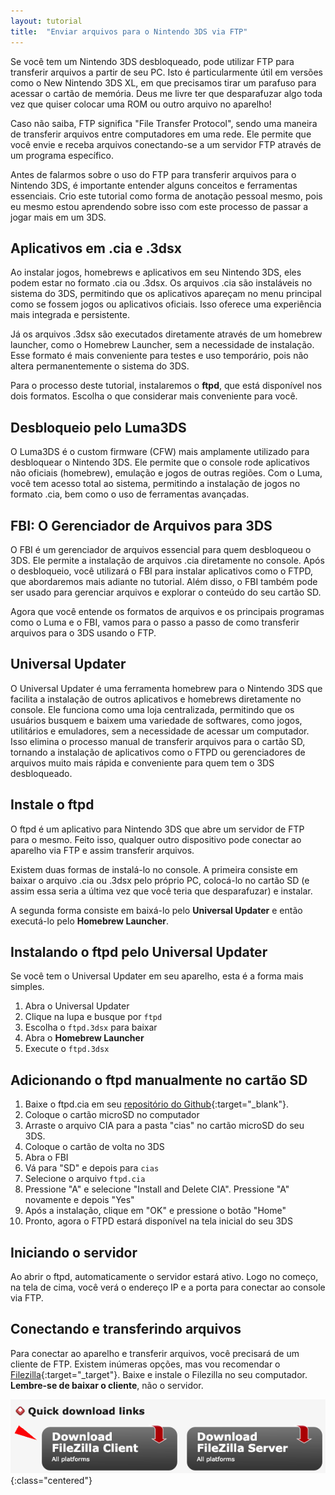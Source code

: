 ```yaml
---
layout: tutorial
title:  "Enviar arquivos para o Nintendo 3DS via FTP"
---
```


Se você tem um Nintendo 3DS desbloqueado, pode utilizar FTP para transferir arquivos a partir de seu PC. Isto é particularmente útil em versões como o New Nintendo 3DS XL, em que precisamos tirar um parafuso para acessar o cartão de memória. Deus me livre ter que desparafuzar algo toda vez que quiser colocar uma ROM ou outro arquivo no aparelho!

Caso não saiba, FTP significa "File Transfer Protocol", sendo uma maneira de transferir arquivos entre computadores em uma rede. Ele permite que você envie e receba arquivos conectando-se a um servidor FTP através de um programa específico.

Antes de falarmos sobre o uso do FTP para transferir arquivos para o Nintendo 3DS, é importante entender alguns conceitos e ferramentas essenciais. Crio este tutorial como forma de anotação pessoal mesmo, pois eu mesmo estou aprendendo sobre isso com este processo de passar a jogar mais em um 3DS.

## Aplicativos em .cia e .3dsx

Ao instalar jogos, homebrews e aplicativos em seu Nintendo 3DS, eles podem estar no formato .cia ou .3dsx. Os arquivos .cia são instaláveis no sistema do 3DS, permitindo que os aplicativos apareçam no menu principal como se fossem jogos ou aplicativos oficiais. Isso oferece uma experiência mais integrada e persistente.

Já os arquivos .3dsx são executados diretamente através de um homebrew launcher, como o Homebrew Launcher, sem a necessidade de instalação. Esse formato é mais conveniente para testes e uso temporário, pois não altera permanentemente o sistema do 3DS.

Para o processo deste tutorial, instalaremos o **ftpd**, que está disponível nos dois formatos. Escolha o que considerar mais conveniente para você.

## Desbloqueio pelo Luma3DS

O Luma3DS é o custom firmware (CFW) mais amplamente utilizado para desbloquear o Nintendo 3DS. Ele permite que o console rode aplicativos não oficiais (homebrew), emulação e jogos de outras regiões. Com o Luma, você tem acesso total ao sistema, permitindo a instalação de jogos no formato .cia, bem como o uso de ferramentas avançadas.

## FBI: O Gerenciador de Arquivos para 3DS

O FBI é um gerenciador de arquivos essencial para quem desbloqueou o 3DS. Ele permite a instalação de arquivos .cia diretamente no console. Após o desbloqueio, você utilizará o FBI para instalar aplicativos como o FTPD, que abordaremos mais adiante no tutorial. Além disso, o FBI também pode ser usado para gerenciar arquivos e explorar o conteúdo do seu cartão SD.

Agora que você entende os formatos de arquivos e os principais programas como o Luma e o FBI, vamos para o passo a passo de como transferir arquivos para o 3DS usando o FTP.

## Universal Updater

O Universal Updater é uma ferramenta homebrew para o Nintendo 3DS que facilita a instalação de outros aplicativos e homebrews diretamente no console. Ele funciona como uma loja centralizada, permitindo que os usuários busquem e baixem uma variedade de softwares, como jogos, utilitários e emuladores, sem a necessidade de acessar um computador. Isso elimina o processo manual de transferir arquivos para o cartão SD, tornando a instalação de aplicativos como o FTPD ou gerenciadores de arquivos muito mais rápida e conveniente para quem tem o 3DS desbloqueado.

## Instale o ftpd

O ftpd é um aplicativo para Nintendo 3DS que abre um servidor de FTP para o mesmo. Feito isso, qualquer outro dispositivo pode conectar ao aparelho via FTP e assim transferir arquivos.

Existem duas formas de instalá-lo no console. A primeira consiste em baixar o arquivo .cia ou .3dsx pelo próprio PC, colocá-lo no cartão SD (e assim essa seria a última vez que você teria que desparafuzar) e instalar.

A segunda forma consiste em baixá-lo pelo **Universal Updater** e então executá-lo pelo **Homebrew Launcher**.

## Instalando o ftpd pelo Universal Updater

Se você tem o Universal Updater em seu aparelho, esta é a forma mais simples.

1. Abra o Universal Updater
2. Clique na lupa e busque por ```ftpd```
3. Escolha o ```ftpd.3dsx``` para baixar
4. Abra o **Homebrew Launcher**
5. Execute o ```ftpd.3dsx```

## Adicionando o ftpd manualmente no cartão SD

1. Baixe o ftpd.cia em seu [repositório do Github](https://github.com/mtheall/ftpd/releases/tag/v2.2){:target="_blank"}.
2. Coloque o cartão microSD no computador
3. Arraste o arquivo CIA para a pasta "cias" no cartão microSD do seu 3DS.
4. Coloque o cartão de volta no 3DS
5. Abra o FBI
6. Vá para "SD" e depois para ``cias``
7. Selecione o arquivo ``ftpd.cia``
8. Pressione "A" e selecione "Install and Delete CIA". Pressione "A" novamente e depois "Yes"
9. Após a instalação, clique em "OK" e pressione o botão "Home"
10. Pronto, agora o FTPD estará disponível na tela inicial do seu 3DS

## Iniciando o servidor

Ao abrir o ftpd, automaticamente o servidor estará ativo. Logo no começo, na tela de cima, você verá o endereço IP e a porta para conectar ao console via FTP.

## Conectando e transferindo arquivos

Para conectar ao aparelho e transferir arquivos, você precisará de um cliente de FTP. Existem inúmeras opções, mas vou recomendar o [Filezilla](https://filezilla-project.org/){:target="_target"}. Baixe e instale o Filezilla no seu computador. **Lembre-se de baixar o cliente**, não o servidor.

![alt text](/img/tutorial_ftp_3ds/filezilla.png){:class="centered"}